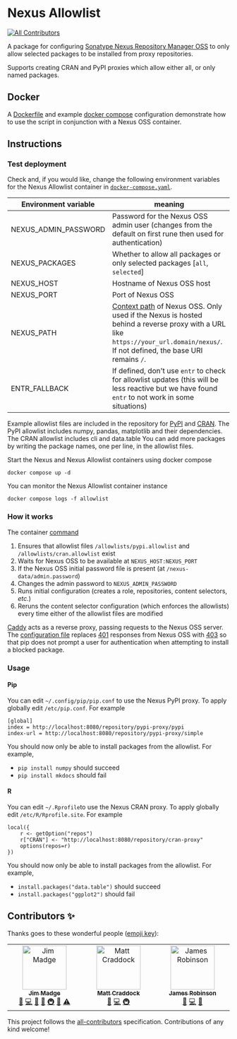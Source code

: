 # Nexus Allowlist
<!-- ALL-CONTRIBUTORS-BADGE:START - Do not remove or modify this section -->
[![All Contributors](https://img.shields.io/badge/all_contributors-3-orange.svg?style=flat-square)](#contributors-)
<!-- ALL-CONTRIBUTORS-BADGE:END -->

A package for configuring [Sonatype Nexus Repository Manager OSS](https://github.com/sonatype/nexus-public) to only allow selected packages to be installed from proxy repositories.

Supports creating CRAN and PyPI proxies which allow either all, or only named packages.

## Docker

A [Dockerfile](Dockerfile) and example [docker compose](docker-compose.yaml) configuration demonstrate how to use the script in conjunction with a Nexus OSS container.

## Instructions

### Test deployment

Check and, if you would like, change the following environment variables for the Nexus Allowlist container in [`docker-compose.yaml`](./docker-compose.yaml).

| Environment variable   | meaning                                                                                                                                          |
| ---------------------- | -------------------------------------------------------------------------------------------------------------                                    |
| NEXUS_ADMIN_PASSWORD   | Password for the Nexus OSS admin user (changes from the default on first rune then used for authentication)                                      |
| NEXUS_PACKAGES         | Whether to allow all packages or only selected packages [`all`, `selected`]                                                                      |
| NEXUS_HOST             | Hostname of Nexus OSS host                                                                                                                       |
| NEXUS_PORT             | Port of Nexus OSS                                                                                                                                |
| NEXUS_PATH             | [Context path](https://help.sonatype.com/en/configuring-the-runtime-environment.html#changing-the-context-path) of Nexus OSS. Only used if the Nexus is hosted behind a reverse proxy with a URL like `https://your_url.domain/nexus/`. If not defined, the base URI remains `/`.                                                                                                                              |
| ENTR_FALLBACK          | If defined, don't use `entr` to check for allowlist updates (this will be less reactive but we have found `entr` to not work in some situations) |

Example allowlist files are included in the repository for [PyPI](allowlists/pypi.allowlist) and [CRAN](allowlists/cran.allowlist).
The PyPI allowlist includes numpy, pandas, matplotlib and their dependencies.
The CRAN allowlist includes cli and data.table
You can add more packages by writing the package names, one per line, in the allowlist files.

Start the Nexus and Nexus Allowlist containers using docker compose

```
docker compose up -d
```

You can monitor the Nexus Allowlist container instance

```
docker compose logs -f allowlist
```

### How it works

The container [command](entrypoint.sh)

1. Ensures that allowlist files `/allowlists/pypi.allowlist` and `/allowlists/cran.allowlist` exist
1. Waits for Nexus OSS to be available at `NEXUS_HOST:NEXUS_PORT`
1. If the Nexus OSS initial password file is present (at `/nexus-data/admin.password`)
  1. Changes the admin password to `NEXUS_ADMIN_PASSWORD`
  1. Runs initial configuration (creates a role, repositories, content selectors, _etc._)
1. Reruns the content selector configuration (which enforces the allowlists) every time either of the allowlist files are modified

[Caddy](https://caddyserver.com/) acts as a reverse proxy, passing requests to the Nexus OSS server.
The [configuration file](Caddyfile) replaces [401](https://developer.mozilla.org/en-US/docs/Web/HTTP/Status/401) responses from Nexus OSS with [403](https://developer.mozilla.org/en-US/docs/Web/HTTP/Status/403) so that pip does not prompt a user for authentication when attempting to install a blocked package.

### Usage

#### Pip

You can edit `~/.config/pip/pip.conf` to use the Nexus PyPI proxy.
To apply globally edit `/etc/pip.conf`.
For example

```
[global]
index = http://localhost:8080/repository/pypi-proxy/pypi
index-url = http://localhost:8080/repository/pypi-proxy/simple
```

You should now only be able to install packages from the allowlist.
For example,

- `pip install numpy` should succeed
- `pip install mkdocs` should fail

#### R

You can edit `~/.Rprofile`to use the Nexus CRAN proxy.
To apply globally edit `/etc/R/Rprofile.site`.
For example

```
local({
    r <- getOption("repos")
    r["CRAN"] <- "http://localhost:8080/repository/cran-proxy"
    options(repos=r)
})
```
You should now only be able to install packages from the allowlist.
For example,

- `install.packages("data.table")` should succeed
- `install.packages("ggplot2")` should fail

## Contributors ✨

Thanks goes to these wonderful people ([emoji key](https://allcontributors.org/docs/en/emoji-key)):

<!-- ALL-CONTRIBUTORS-LIST:START - Do not remove or modify this section -->
<!-- prettier-ignore-start -->
<!-- markdownlint-disable -->
<table>
  <tbody>
    <tr>
      <td align="center" valign="top" width="14.28%"><a href="https://github.com/JimMadge"><img src="https://avatars.githubusercontent.com/u/23616154?v=4?s=100" width="100px;" alt="Jim Madge"/><br /><sub><b>Jim Madge</b></sub></a><br /><a href="https://github.com/The contributors/nexus-allowlist/issues?q=author%3AJimMadge" title="Bug reports">🐛</a> <a href="https://github.com/The contributors/nexus-allowlist/commits?author=JimMadge" title="Code">💻</a> <a href="https://github.com/The contributors/nexus-allowlist/commits?author=JimMadge" title="Documentation">📖</a> <a href="#ideas-JimMadge" title="Ideas, Planning, & Feedback">🤔</a> <a href="#infra-JimMadge" title="Infrastructure (Hosting, Build-Tools, etc)">🚇</a> <a href="https://github.com/The contributors/nexus-allowlist/pulls?q=is%3Apr+reviewed-by%3AJimMadge" title="Reviewed Pull Requests">👀</a> <a href="https://github.com/The contributors/nexus-allowlist/commits?author=JimMadge" title="Tests">⚠️</a></td>
      <td align="center" valign="top" width="14.28%"><a href="https://github.com/craddm"><img src="https://avatars.githubusercontent.com/u/5796417?v=4?s=100" width="100px;" alt="Matt Craddock"/><br /><sub><b>Matt Craddock</b></sub></a><br /><a href="https://github.com/The contributors/nexus-allowlist/issues?q=author%3Acraddm" title="Bug reports">🐛</a> <a href="https://github.com/The contributors/nexus-allowlist/commits?author=craddm" title="Code">💻</a> <a href="#infra-craddm" title="Infrastructure (Hosting, Build-Tools, etc)">🚇</a></td>
      <td align="center" valign="top" width="14.28%"><a href="https://github.com/jemrobinson"><img src="https://avatars.githubusercontent.com/u/3502751?v=4?s=100" width="100px;" alt="James Robinson"/><br /><sub><b>James Robinson</b></sub></a><br /><a href="https://github.com/The contributors/nexus-allowlist/issues?q=author%3Ajemrobinson" title="Bug reports">🐛</a> <a href="https://github.com/The contributors/nexus-allowlist/commits?author=jemrobinson" title="Code">💻</a> <a href="https://github.com/The contributors/nexus-allowlist/pulls?q=is%3Apr+reviewed-by%3Ajemrobinson" title="Reviewed Pull Requests">👀</a></td>
    </tr>
  </tbody>
</table>

<!-- markdownlint-restore -->
<!-- prettier-ignore-end -->

<!-- ALL-CONTRIBUTORS-LIST:END -->

This project follows the [all-contributors](https://github.com/all-contributors/all-contributors) specification. Contributions of any kind welcome!